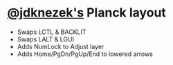 # [@jdknezek's](https://github.com/jdknezek) Planck layout

  - Swaps LCTL & BACKLIT
  - Swaps LALT & LGUI
  - Adds NumLock to Adjust layer
  - Adds Home/PgDn/PgUp/End to lowered arrows
